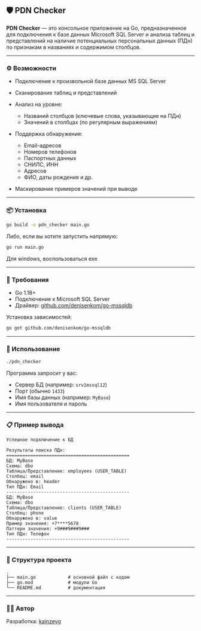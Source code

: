 ## 🛡️ PDN Checker

**PDN Checker** — это консольное приложение на Go, предназначенное для подключения к базе данных Microsoft SQL Server и анализа таблиц и представлений на наличие потенциальных персональных данных (ПДн) по признакам в названиях и содержимом столбцов.

---

### ⚙️ Возможности

* Подключение к произвольной базе данных MS SQL Server
* Сканирование таблиц и представлений
* Анализ на уровне:

  * Названий столбцов (ключевые слова, указывающие на ПДн)
  * Значений в столбцах (по регулярным выражениям)
* Поддержка обнаружения:

  * Email-адресов
  * Номеров телефонов
  * Паспортных данных
  * СНИЛС, ИНН
  * Адресов
  * ФИО, даты рождения и др.
* Маскирование примеров значений при выводе

---

### 📦 Установка

```bash
go build -o pdn_checker main.go
```

Либо, если вы хотите запустить напрямую:

```bash
go run main.go
```

Для windows, воспользоваться exe

---

### 🔐 Требования

* Go 1.18+
* Подключение к Microsoft SQL Server
* Драйвер: [github.com/denisenkom/go-mssqldb](https://github.com/denisenkom/go-mssqldb)

Установка зависимостей:

```bash
go get github.com/denisenkom/go-mssqldb
```

---

### 🚀 Использование

```bash
./pdn_checker
```

Программа запросит у вас:

* Сервер БД (например: `srv1mssql12`)
* Порт (обычно `1433`)
* Имя базы данных (например: `MyBase`)
* Имя пользователя и пароль

---

### 📋 Пример вывода

```
Успешное подключение к БД

Результаты поиска ПДн:
==============================================
БД: MyBase
Схема: dbo
Таблица/Представление: employees (USER_TABLE)
Столбец: email
Обнаружено в: header
Тип ПДн: Email
----------------------------------------------
БД: MyBase
Схема: dbo
Таблица/Представление: clients (USER_TABLE)
Столбец: phone
Обнаружено в: value
Пример значения: +7****5678
Паттерн значения: +9###9###9###
Тип ПДн: Телефон
----------------------------------------------
```

---

### 📁 Структура проекта

```
.
├── main.go            # основной файл с кодом
├── go.mod             # модули Go
└── README.md          # документация
```

---

### 🧑‍💼 Автор

Разработка: [kainzeyg](https://github.com/kainzeyg)
